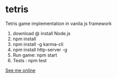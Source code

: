 # tetris
Tetris game implementation in vanila js framework

1. download @ install Node.js
2. npm install
3. npm install -g karma-cli
4. npm install http-server -g
5. Run game: npm start
6. Tests : npm test

[See me online](http://www.sumartur.cba.pl/tetris)
